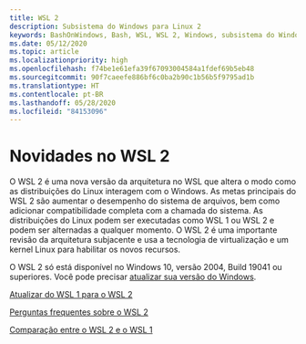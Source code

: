 ```yaml
---
title: WSL 2
description: Subsistema do Windows para Linux 2
keywords: BashOnWindows, Bash, WSL, WSL 2, Windows, subsistema do Windows para Linux, subsistema do Windows, Ubuntu, Debian, Suse, Windows 10, instalar
ms.date: 05/12/2020
ms.topic: article
ms.localizationpriority: high
ms.openlocfilehash: f74be1e61efa39f67093004584a1fdef69b5eb48
ms.sourcegitcommit: 90f7caeefe886bf6c0ba2b90c1b56b5f9795ad1b
ms.translationtype: HT
ms.contentlocale: pt-BR
ms.lasthandoff: 05/28/2020
ms.locfileid: "84153096"
---
```

# <a name="whats-new-in-wsl-2"></a>Novidades no WSL 2

O WSL 2 é uma nova versão da arquitetura no WSL que altera o modo como as distribuições do Linux interagem com o Windows. As metas principais do WSL 2 são aumentar o desempenho do sistema de arquivos, bem como adicionar compatibilidade completa com a chamada do sistema. As distribuições do Linux podem ser executadas como WSL 1 ou WSL 2 e podem ser alternadas a qualquer momento. O WSL 2 é uma importante revisão da arquitetura subjacente e usa a tecnologia de virtualização e um kernel Linux para habilitar os novos recursos.

O WSL 2 só está disponível no Windows 10, versão 2004, Build 19041 ou superiores. Você pode precisar [atualizar sua versão do Windows](ms-settings:windowsupdate).

[Atualizar do WSL 1 para o WSL 2](./install-win10.md#update-to-wsl-2)

[Perguntas frequentes sobre o WSL 2](./wsl2-faq.md)

[Comparação entre o WSL 2 e o WSL 1](./compare-versions.md)
